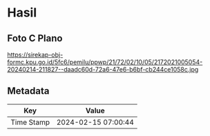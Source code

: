 # Hasil

## Foto C Plano

https://sirekap-obj-formc.kpu.go.id/5fc6/pemilu/ppwp/21/72/02/10/05/2172021005054-20240214-211827--daadc60d-72a6-47e6-b6bf-cb244ce1058c.jpg


## Metadata

| Key        | Value               |
| ---------- | ------------------- |
| Time Stamp | 2024-02-15 07:00:44 |



